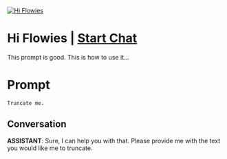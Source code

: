 
[![Hi Flowies](https://flow-prompt-covers.s3.us-west-1.amazonaws.com/icon/cute/cute_2.png)](https://gptcall.net/chat.html?data=%7B%22contact%22%3A%7B%22id%22%3A%22059S1N1XWGeIZ_IGXFI3I%22%2C%22flow%22%3Atrue%7D%7D)
# Hi Flowies | [Start Chat](https://gptcall.net/chat.html?data=%7B%22contact%22%3A%7B%22id%22%3A%22059S1N1XWGeIZ_IGXFI3I%22%2C%22flow%22%3Atrue%7D%7D)
This prompt is good. This is how to use it...

# Prompt

```
Truncate me.
```

## Conversation

**ASSISTANT**: Sure, I can help you with that. Please provide me with the text you would like me to truncate.



